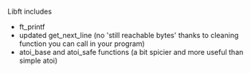 Libft includes
- ft_printf
- updated get_next_line (no 'still reachable bytes' thanks to cleaning function you can call in your program)
- atoi_base and atoi_safe functions (a bit spicier and more useful than simple atoi)
